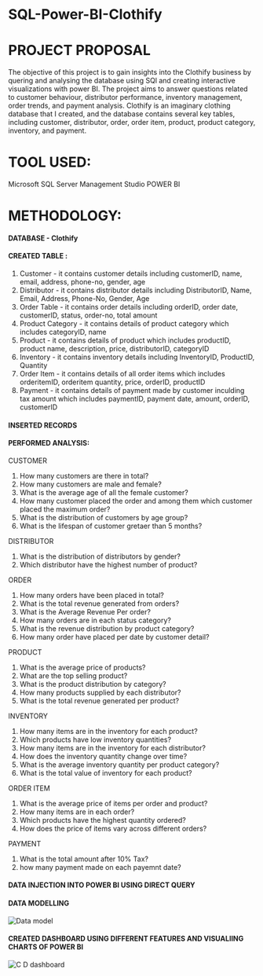 # SQL-Power-BI-Clothify

# PROJECT PROPOSAL

The objective of this project is to gain insights into the Clothify business by quering and analysing the database using SQl and creating interactive visualizations with power BI. The project aims to answer questions related to customer behaviour, distributor performance, inventory management, order trends, and payment analysis. Clothify is an imaginary clothing database that I created, and the database contains several key tables, including customer, distributor, order, order item, product, product category, inventory, and payment. 

# TOOL USED:

  Microsoft SQL Server Management Studio
  POWER BI

# METHODOLOGY: 

#### DATABASE - Clothify

#### CREATED TABLE :

  1. Customer - it contains customer details including customerID, name, email, address, phone-no, gender, age <br>
  2. Distributor - it contains distributor details including DistributorID, Name, Email, Address, Phone-No, Gender, Age <br>
  3. Order Table - it contains order details including orderID, order date, customerID, status, order-no, total amount <br>
  4. Product Category - it contains details of product category which includes categoryID, name <br>
  5. Product - it contains details of product which includes productID, product name, description, price, distributorID, categoryID <br>
  6. Inventory - it contains inventory details including InventoryID, ProductID, Quantity <br>
  7. Order Item - it contains details of all order items which includes orderitemID, orderitem quantity, price, orderID, productID <br>
  8. Payment - it contains details of payment made by customer inculding tax amount which includes paymentID, payment date, amount, orderID, customerID <br>

#### INSERTED RECORDS 

#### PERFORMED ANALYSIS:

CUSTOMER <br>

  1. How many customers are there in total? <br>
  2. How many customers are male and female? <br>
  3. What is the average age of all the female customer? <br>
  4. How many customer placed the order and among them which customer placed the maximum order? <br>
  5. What is the distribution of customers by age group? <br>
  6. What is the lifespan of customer gretaer than 5 months? <br>
       
DISTRIBUTOR <br>

  1. What is the distribution of distributors by gender? <br>
  2. Which distributor have the highest number of product? <br>
       
ORDER <br>

  1. How many orders have been placed in total? <br>
  2. What is the total revenue generated from orders? <br>
  3. What is the Average Revenue Per order? <br>
  4. How many orders are in each status category? <br>
  5. What is the revenue distribution by product category? <br>
  6. How many order have placed per date by customer detail? <br>
     
PRODUCT <br>

  1. What is the average price of products? <br>
  2. What are the top selling product? <br>
  3. What is the product distribution by category? <br>
  4. How many products supplied by each distributor? <br>
  5. What is the total revenue generated per product? <br>
     
INVENTORY <br>

  1. How many items are in the inventory for each product? <br>
  2. Which products have low inventory quantities? <br>
  3. How many items are in the inventory for each distributor? <br>
  4. How does the inventory quantity change over time? <br>
  5. What is the average inventory quantity per product category? <br>
  6. What is the total value of inventory for each product? <br>
      
ORDER ITEM <br>

  1. What is the average price of items per order and product? <br>
  2. How many items are in each order? <br>
  3. Which products have the highest quantity ordered? <br>
  4. How does the price of items vary across different orders? <br>
      
PAYMENT <br>

  1. What is the total amount after 10% Tax? <br>
  2. how many payment made on each payemnt date? <br>
      
#### DATA INJECTION INTO POWER BI USING DIRECT QUERY 
 
#### DATA MODELLING

![Data model](https://github.com/jhanvikamani/SQL-Power-BI-Clothify/assets/49193372/bf0f6d8a-6761-4561-8839-2e7204c75c91)


#### CREATED DASHBOARD USING DIFFERENT FEATURES AND VISUALIING CHARTS OF POWER BI

![C D dashboard](https://github.com/jhanvikamani/SQL-Power-BI-Clothify/assets/49193372/9f1a89c5-3ef8-4505-bfe0-8457054de461)

  

